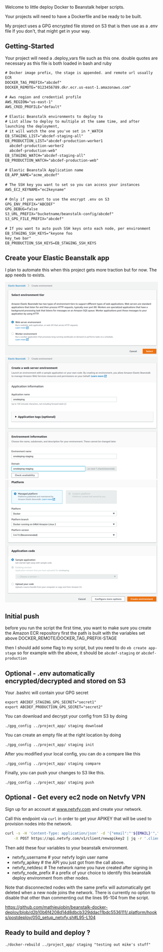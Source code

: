Welcome to little deploy Docker to Beanstalk helper scripts.

Your projects will need to have a Dockerfile and be ready to be built.

My project uses a GPG encrypted file stored on S3 that is then use as a .env file
If you don't, that might get in your way.

## Getting-Started

Your project will need a .deploy_vars file such as this one.
double quotes are necessary as this file is both loaded in bash and ruby

```
# Docker image prefix, the stage is appended. and remote url usually ECR
DOCKER_TAG_PREFIX="abcdef"
DOCKER_REMOTE="0123456789.dkr.ecr.us-east-1.amazonaws.com"

# Aws region and credential profile
AWS_REGION="us-east-1"
AWS_CRED_PROFILE="default"

# Elastic Beanstalk environments to deploy to
# List allow to deploy to multiple at the same time, and after launching the deployment,
# it will watch the one you've set in *_WATCH
EB_STAGING_LIST="abcdef-staging-all"
EB_PRODUCTION_LIST="abcdef-production-worker1
  abcdef-production-worker2
  abcdef-production-web"
EB_STAGING_WATCH="abcdef-staging-all"
EB_PRODUCTION_WATCH="abcdef-production-web"

# Elastic Beanstalk Application name
EB_APP_NAME="acme_abcdef"

# The SSH key you want to set so you can access your instances
AWS_EC2_KEYNAME="ec2keyname"

# Only if you want to use the encrypt .env on S3
GPG_ENV_PREFIX="ABCDEF"
GPG_DEBUG=false
S3_URL_PREFIX="bucketname/beanstalk-config/abcdef"
S3_GPG_FILE_PREFIX="abcdef"

# If you want to auto push SSH keys onto each node, per environment
EB_STAGING_SSH_KEYS="keyone foo
key_two bar"
EB_PRODUCTION_SSH_KEYS=EB_STAGING_SSH_KEYS
```

## Create your Elastic Beanstalk app

I plan to automate this when this project gets more traction but for now. The app needs to exists.

![step 1 - choose web app type](doc/1-beanstalk-choose-web.png)
![step 2 - pick app name and env name](doc/2-beanstalk-choose-app-and-env-name.png)
![step 3 - pick docker deploy type](doc/3-beanstalk-docker-linux-v2.png)

## Initial push

before you run the script the first time, you want to make sure you create the Amazon ECR repository first
the path is built with the variables set above DOCKER_REMOTE/DOCKER_TAG_PREFIX-STAGE

then I should add some flag to my script, but you need to do `eb create app-stage`
so for example with the above, it should be `abcdef-staging` or `abcdef-production`

## Optional - .env automatically encrypted/decrypted and stored on S3

Your .bashrc will contain your GPG secret

```
export ABCDEF_STAGING_GPG_SECRET="secret1"
export ABCDEF_PRODUCTION_GPG_SECRET="secret2"
```

You can download and decrypt your config from S3 by doing

`./gpg_config ../project_app/ staging download`

You can create an empty file at the right location by doing

`./gpg_config ../project_app/ staging init`

After you modified your local config, you can do a compare like this

`./gpg_config ../project_app/ staging compare`

Finally, you can push your changes to S3 like this.

`./gpg_config ../project_app/ staging push`

## Optional - Get every ec2 node on Netvfy VPN

Sign up for an account at www.netvfy.com and create your network.

Call this endpoint via `curl` in order to get your APIKEY that will be used to provision nodes into the network.

```bash
curl -s -H 'Content-Type: application/json' -d '{"email":"'${EMAIL}'","password":"'${PASSWORD}'"}' \
    -X POST https://api.netvfy.com/v1/client/newapikey2 | jq -r '.client.apikey'
```

Then add these four variables to your beanstalk environment.

* netvfy_username    # your netvfy login user name
* netvfy_apikey      # the API you just got from the call above.
* netvfy_netdesc     # The network name you have created after signing in
* netvfy_node_prefix # a prefix of your choice to identify this beanstalk deploy environment from other nodes.

Note that disconnected nodes with the same prefix will automatically get deleted when a new node joins the network.
There is currently no option to disable that other than commenting out the lines 95-104 from the script.

https://github.com/mathieujobin/beanstalk-docker-deploy/blob/d2b10b6f4208d14d8dbcb329ddac11bdc5536111/.platform/hooks/postdeploy/050_setup_netvfy.sh#L95-L104


## Ready to build and deploy ?

`./docker-rebuild ../project_app/ staging "testing out mike's stuff"`

